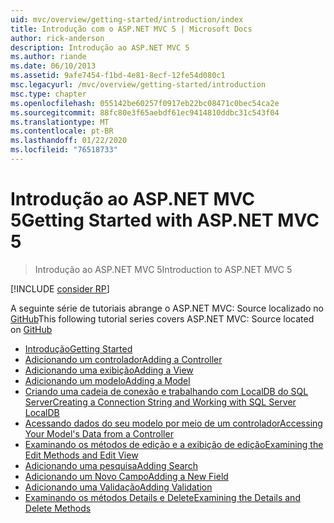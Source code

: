 ```yaml
---
uid: mvc/overview/getting-started/introduction/index
title: Introdução com o ASP.NET MVC 5 | Microsoft Docs
author: rick-anderson
description: Introdução ao ASP.NET MVC 5
ms.author: riande
ms.date: 06/10/2013
ms.assetid: 9afe7454-f1bd-4e81-8ecf-12fe54d080c1
msc.legacyurl: /mvc/overview/getting-started/introduction
msc.type: chapter
ms.openlocfilehash: 055142be60257f0917eb22bc08471c0bec54ca2e
ms.sourcegitcommit: 88fc80e3f65aebdf61ec9414810ddbc31c543f04
ms.translationtype: MT
ms.contentlocale: pt-BR
ms.lasthandoff: 01/22/2020
ms.locfileid: "76518733"
---
```

# <a name="getting-started-with-aspnet-mvc-5"></a><span data-ttu-id="75013-103">Introdução ao ASP.NET MVC 5</span><span class="sxs-lookup"><span data-stu-id="75013-103">Getting Started with ASP.NET MVC 5</span></span>

> <span data-ttu-id="75013-104">Introdução ao ASP.NET MVC 5</span><span class="sxs-lookup"><span data-stu-id="75013-104">Introduction to ASP.NET MVC 5</span></span>

[!INCLUDE [consider RP](../../../../includes/razor.md)]

<span data-ttu-id="75013-105">A seguinte série de tutoriais abrange o ASP.NET MVC: Source localizado no [GitHub](https://github.com/aspnet/AspNetDocs/tree/master/aspnet/mvc/overview/getting-started/introduction/sample/MvcMovie/MvcMovie)</span><span class="sxs-lookup"><span data-stu-id="75013-105">This following tutorial series covers ASP.NET MVC: Source located on [GitHub](https://github.com/aspnet/AspNetDocs/tree/master/aspnet/mvc/overview/getting-started/introduction/sample/MvcMovie/MvcMovie)</span></span>

- [<span data-ttu-id="75013-106">Introdução</span><span class="sxs-lookup"><span data-stu-id="75013-106">Getting Started</span></span>](getting-started.md)
- [<span data-ttu-id="75013-107">Adicionando um controlador</span><span class="sxs-lookup"><span data-stu-id="75013-107">Adding a Controller</span></span>](adding-a-controller.md)
- [<span data-ttu-id="75013-108">Adicionando uma exibição</span><span class="sxs-lookup"><span data-stu-id="75013-108">Adding a View</span></span>](adding-a-view.md)
- [<span data-ttu-id="75013-109">Adicionando um modelo</span><span class="sxs-lookup"><span data-stu-id="75013-109">Adding a Model</span></span>](adding-a-model.md)
- [<span data-ttu-id="75013-110">Criando uma cadeia de conexão e trabalhando com LocalDB do SQL Server</span><span class="sxs-lookup"><span data-stu-id="75013-110">Creating a Connection String and Working with SQL Server LocalDB</span></span>](creating-a-connection-string.md)
- [<span data-ttu-id="75013-111">Acessando dados do seu modelo por meio de um controlador</span><span class="sxs-lookup"><span data-stu-id="75013-111">Accessing Your Model's Data from a Controller</span></span>](accessing-your-models-data-from-a-controller.md)
- [<span data-ttu-id="75013-112">Examinando os métodos de edição e a exibição de edição</span><span class="sxs-lookup"><span data-stu-id="75013-112">Examining the Edit Methods and Edit View</span></span>](examining-the-edit-methods-and-edit-view.md)
- [<span data-ttu-id="75013-113">Adicionando uma pesquisa</span><span class="sxs-lookup"><span data-stu-id="75013-113">Adding Search</span></span>](adding-search.md)
- [<span data-ttu-id="75013-114">Adicionando um Novo Campo</span><span class="sxs-lookup"><span data-stu-id="75013-114">Adding a New Field</span></span>](adding-a-new-field.md)
- [<span data-ttu-id="75013-115">Adicionando uma Validação</span><span class="sxs-lookup"><span data-stu-id="75013-115">Adding Validation</span></span>](adding-validation.md)
- [<span data-ttu-id="75013-116">Examinando os métodos Details e Delete</span><span class="sxs-lookup"><span data-stu-id="75013-116">Examining the Details and Delete Methods</span></span>](examining-the-details-and-delete-methods.md)
